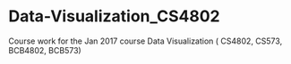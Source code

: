 # Data-Visualization_CS4802

Course work for the Jan 2017 course Data Visualization ( CS4802, CS573, BCB4802, BCB573)
